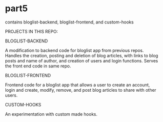 # part5
contains bloglist-backend, bloglist-frontend, and custom-hooks

PROJECTS IN THIS REPO:

BLOGLIST-BACKEND

A modification to backend code for bloglist app from previous repos. Handles the creation, posting and deletion of blog articles, with links to blog posts and name of author, and creation of users and login functions. Serves the front end code in same repo.

BLOGLIST-FRONTEND

Frontend code for a bloglist app that allows a user to create an account, login and create, modify, remove, and post blog articles to share with other users. 

CUSTOM-HOOKS

An experimentation with custom made hooks.
